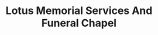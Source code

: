 ---
title: "Lotus Memorial Services And Funeral Chapel"
url: /tarlac-city/lotus-memorial-services-and-funeral-chapel/
shop: funeral directors
---